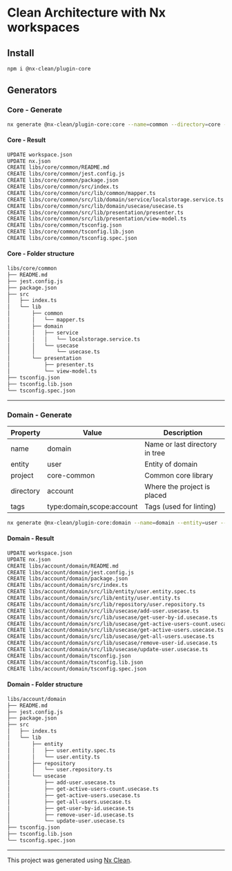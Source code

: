 # Clean Architecture with Nx workspaces

## Install

```sh
npm i @nx-clean/plugin-core
```

## Generators

### Core - Generate

```sh
nx generate @nx-clean/plugin-core:core --name=common --directory=core --tags=scope:core,type:common
```

#### Core - Result

```sh
UPDATE workspace.json
UPDATE nx.json
CREATE libs/core/common/README.md
CREATE libs/core/common/jest.config.js
CREATE libs/core/common/package.json
CREATE libs/core/common/src/index.ts
CREATE libs/core/common/src/lib/common/mapper.ts
CREATE libs/core/common/src/lib/domain/service/localstorage.service.ts
CREATE libs/core/common/src/lib/domain/usecase/usecase.ts
CREATE libs/core/common/src/lib/presentation/presenter.ts
CREATE libs/core/common/src/lib/presentation/view-model.ts
CREATE libs/core/common/tsconfig.json
CREATE libs/core/common/tsconfig.lib.json
CREATE libs/core/common/tsconfig.spec.json
```

#### Core - Folder structure

```sh
libs/core/common
├── README.md
├── jest.config.js
├── package.json
├── src
│   ├── index.ts
│   └── lib
│       ├── common
│       │   └── mapper.ts
│       ├── domain
│       │   ├── service
│       │   │   └── localstorage.service.ts
│       │   └── usecase
│       │       └── usecase.ts
│       └── presentation
│           ├── presenter.ts
│           └── view-model.ts
├── tsconfig.json
├── tsconfig.lib.json
└── tsconfig.spec.json
```

---

### Domain - Generate

| Property   | Value                      | Description                     |
| ---------- | -------------------------- | ------------------------------- |
| name       | domain                     | Name or last directory in tree  |
| entity     | user                       | Entity of domain                |
| project    | core-common                | Common core library             |
| directory  | account                    | Where the project is placed     |
| tags       | type:domain,scope:account  | Tags (used for linting)         |

```sh
nx generate @nx-clean/plugin-core:domain --name=domain --entity=user --project=core --directory=account --tags=type:domain,scope:account
```

#### Domain - Result

```sh
UPDATE workspace.json
UPDATE nx.json
CREATE libs/account/domain/README.md
CREATE libs/account/domain/jest.config.js
CREATE libs/account/domain/package.json
CREATE libs/account/domain/src/index.ts
CREATE libs/account/domain/src/lib/entity/user.entity.spec.ts
CREATE libs/account/domain/src/lib/entity/user.entity.ts
CREATE libs/account/domain/src/lib/repository/user.repository.ts
CREATE libs/account/domain/src/lib/usecase/add-user.usecase.ts
CREATE libs/account/domain/src/lib/usecase/get-user-by-id.usecase.ts
CREATE libs/account/domain/src/lib/usecase/get-active-users-count.usecase.ts
CREATE libs/account/domain/src/lib/usecase/get-active-users.usecase.ts
CREATE libs/account/domain/src/lib/usecase/get-all-users.usecase.ts
CREATE libs/account/domain/src/lib/usecase/remove-user-id.usecase.ts
CREATE libs/account/domain/src/lib/usecase/update-user.usecase.ts
CREATE libs/account/domain/tsconfig.json
CREATE libs/account/domain/tsconfig.lib.json
CREATE libs/account/domain/tsconfig.spec.json
```

#### Domain - Folder structure

```sh
libs/account/domain
├── README.md
├── jest.config.js
├── package.json
├── src
│   ├── index.ts
│   └── lib
│       ├── entity
│       │   ├── user.entity.spec.ts
│       │   └── user.entity.ts
│       ├── repository
│       │   └── user.repository.ts
│       └── usecase
│           ├── add-user.usecase.ts
│           ├── get-active-users-count.usecase.ts
│           ├── get-active-users.usecase.ts
│           ├── get-all-users.usecase.ts
│           ├── get-user-by-id.usecase.ts
│           ├── remove-user-id.usecase.ts
│           └── update-user.usecase.ts
├── tsconfig.json
├── tsconfig.lib.json
└── tsconfig.spec.json
```

---

This project was generated using [Nx Clean](https://github.com/guiseek/nx-clean).
